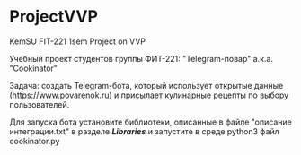 # ProjectVVP

KemSU FIT-221 1sem Project on VVP

Учебный проект студентов группы ФИТ-221: "Telegram-повар" а.к.а. "Cookinator"

Задача: создать Telegram-бота, который использует открытые данные (https://www.povarenok.ru) и присылает кулинарные рецепты по выбору пользователей.

Для запуска бота установите библиотеки, описанные в файле "описание интеграции.txt" в разделе ***Libraries*** и запустите в среде python3 файл cookinator.py

